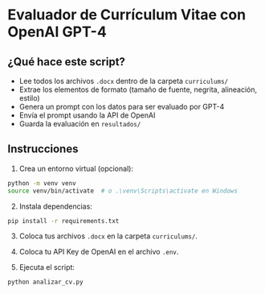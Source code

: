
# Evaluador de Currículum Vitae con OpenAI GPT-4

## ¿Qué hace este script?

- Lee todos los archivos `.docx` dentro de la carpeta `curriculums/`
- Extrae los elementos de formato (tamaño de fuente, negrita, alineación, estilo)
- Genera un prompt con los datos para ser evaluado por GPT-4
- Envía el prompt usando la API de OpenAI
- Guarda la evaluación en `resultados/`

## Instrucciones

1. Crea un entorno virtual (opcional):

```bash
python -m venv venv
source venv/bin/activate  # o .\venv\Scripts\activate en Windows
```

2. Instala dependencias:

```bash
pip install -r requirements.txt
```

3. Coloca tus archivos `.docx` en la carpeta `curriculums/`.

4. Coloca tu API Key de OpenAI en el archivo `.env`.

5. Ejecuta el script:

```bash
python analizar_cv.py
```
